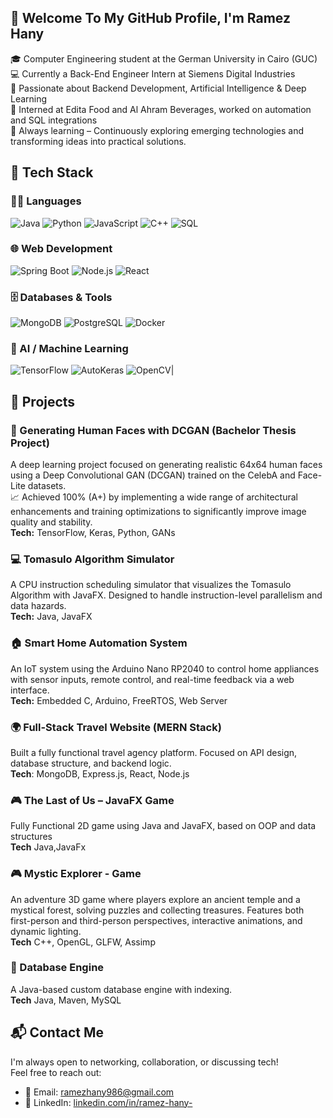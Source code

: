 ## 👋 Welcome To My GitHub Profile, I'm Ramez Hany

🎓 Computer Engineering student at the German University in Cairo (GUC) <br>
💻 Currently a Back-End Engineer Intern at Siemens Digital Industries <br> 
🤖 Passionate about Backend Development, Artificial Intelligence & Deep Learning  
🔧 Interned at Edita Food and Al Ahram Beverages, worked on automation and SQL integrations  
🌱 Always learning – Continuously exploring emerging technologies and transforming ideas into practical solutions.

## 🧰 Tech Stack
### 🧑‍💻 Languages
![Java](https://img.shields.io/badge/Java-ED8B00?style=for-the-badge&logo=java&logoColor=white)
![Python](https://img.shields.io/badge/Python-3776AB?style=for-the-badge&logo=python&logoColor=white)
![JavaScript](https://img.shields.io/badge/JavaScript-F7DF1E?style=for-the-badge&logo=javascript&logoColor=black)
![C++](https://img.shields.io/badge/C++-00599C?style=for-the-badge&logo=c%2B%2B&logoColor=white)
![SQL](https://img.shields.io/badge/SQL-4479A1?style=for-the-badge&logo=postgresql&logoColor=white)

### 🌐 Web Development
![Spring Boot](https://img.shields.io/badge/Spring_Boot-6DB33F?style=for-the-badge&logo=spring-boot&logoColor=white)
![Node.js](https://img.shields.io/badge/Node.js-339933?style=for-the-badge&logo=node.js&logoColor=white)
![React](https://img.shields.io/badge/React-20232A?style=for-the-badge&logo=react&logoColor=61DAFB)

### 🗄️ Databases & Tools
![MongoDB](https://img.shields.io/badge/MongoDB-4EA94B?style=for-the-badge&logo=mongodb&logoColor=white)
![PostgreSQL](https://img.shields.io/badge/PostgreSQL-4169E1?style=for-the-badge&logo=postgresql&logoColor=white)
![Docker](https://img.shields.io/badge/Docker-2496ED?style=for-the-badge&logo=docker&logoColor=white)

### 🤖 AI / Machine Learning
![TensorFlow](https://img.shields.io/badge/TensorFlow-FF6F00?style=for-the-badge&logo=tensorflow&logoColor=white)
![AutoKeras](https://img.shields.io/badge/AutoKeras-2596be?style=for-the-badge)
![OpenCV](https://img.shields.io/badge/OpenCV-5C3EE8?style=for-the-badge&logo=opencv&logoColor=white)|

## 🚀 Projects
### 🧠  Generating Human Faces with DCGAN (Bachelor Thesis Project)
A deep learning project focused on generating realistic 64x64 human faces using a Deep Convolutional GAN (DCGAN) trained on the CelebA and Face-Lite datasets. <br> 
📈 Achieved 100% (A+) by implementing a wide range of architectural enhancements and training optimizations to significantly improve image quality and stability.  <br>
**Tech:** TensorFlow, Keras, Python, GANs  
### 💻 Tomasulo Algorithm Simulator
A CPU instruction scheduling simulator that visualizes the Tomasulo Algorithm with JavaFX. Designed to handle instruction-level parallelism and data hazards. <br>
**Tech:** Java, JavaFX  
### 🏠 Smart Home Automation System
An IoT system using the Arduino Nano RP2040 to control home appliances with sensor inputs, remote control, and real-time feedback via a web interface. <br>
**Tech:** Embedded C, Arduino, FreeRTOS, Web Server  
### 🌍 Full-Stack Travel Website (MERN Stack)
Built a fully functional travel agency platform. Focused on API design, database structure, and backend logic. <br>
**Tech**: MongoDB, Express.js, React, Node.js
### 🎮 The Last of Us – JavaFX Game
Fully Functional 2D game using Java and JavaFX, based on OOP and data structures <br>
**Tech** Java,JavaFx
### 🎮 Mystic Explorer - Game
An adventure 3D game where players explore an ancient temple and a mystical forest, solving puzzles and collecting treasures. Features both first-person and third-person perspectives, interactive animations, and dynamic lighting.<br>
**Tech** C++, OpenGL, GLFW, Assimp
### 🤖 Database Engine 
A Java-based custom database engine with indexing.<br>
**Tech** Java, Maven, MySQL
## 📬 Contact Me
I'm always open to networking, collaboration, or discussing tech!  
Feel free to reach out:
- 📧 Email: [ramezhany986@gmail.com](mailto:ramez.hany@example.com)
- 💼 LinkedIn: [linkedin.com/in/ramez-hany-](https://www.linkedin.com/in/ramez-hany-)

